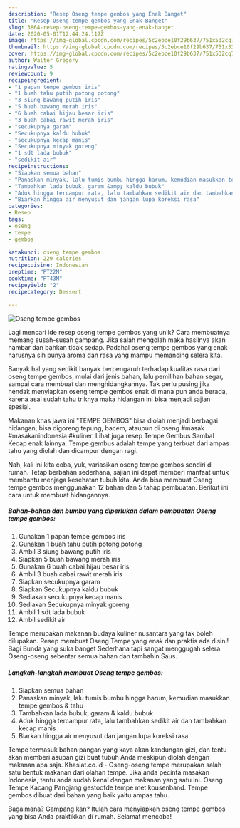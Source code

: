 ```yaml
---
description: "Resep Oseng tempe gembos yang Enak Banget"
title: "Resep Oseng tempe gembos yang Enak Banget"
slug: 3864-resep-oseng-tempe-gembos-yang-enak-banget
date: 2020-05-01T12:44:24.117Z
image: https://img-global.cpcdn.com/recipes/5c2ebce10f29b637/751x532cq70/oseng-tempe-gembos-foto-resep-utama.jpg
thumbnail: https://img-global.cpcdn.com/recipes/5c2ebce10f29b637/751x532cq70/oseng-tempe-gembos-foto-resep-utama.jpg
cover: https://img-global.cpcdn.com/recipes/5c2ebce10f29b637/751x532cq70/oseng-tempe-gembos-foto-resep-utama.jpg
author: Walter Gregory
ratingvalue: 5
reviewcount: 9
recipeingredient:
- "1 papan tempe gembos iris"
- "1 buah tahu putih potong potong"
- "3 siung bawang putih iris"
- "5 buah bawang merah iris"
- "6 buah cabai hijau besar iris"
- "3 buah cabai rawit merah iris"
- "secukupnya garam"
- "Secukupnya kaldu bubuk"
- "secukupnya kecap manis"
- "Secukupnya minyak goreng"
- "1 sdt lada bubuk"
- "sedikit air"
recipeinstructions:
- "Siapkan semua bahan"
- "Panaskan minyak, lalu tumis bumbu hingga harum, kemudian masukkan tempe gembos &amp; tahu"
- "Tambahkan lada bubuk, garam &amp; kaldu bubuk"
- "Aduk hingga tercampur rata, lalu tambahkan sedikit air dan tambahkan kecap manis"
- "Biarkan hingga air menyusut dan jangan lupa koreksi rasa"
categories:
- Resep
tags:
- oseng
- tempe
- gembos

katakunci: oseng tempe gembos 
nutrition: 229 calories
recipecuisine: Indonesian
preptime: "PT22M"
cooktime: "PT43M"
recipeyield: "2"
recipecategory: Dessert

---
```



![Oseng tempe gembos](https://img-global.cpcdn.com/recipes/5c2ebce10f29b637/751x532cq70/oseng-tempe-gembos-foto-resep-utama.jpg)

Lagi mencari ide resep oseng tempe gembos yang unik? Cara membuatnya memang susah-susah gampang. Jika salah mengolah maka hasilnya akan hambar dan bahkan tidak sedap. Padahal oseng tempe gembos yang enak harusnya sih punya aroma dan rasa yang mampu memancing selera kita.

Banyak hal yang sedikit banyak berpengaruh terhadap kualitas rasa dari oseng tempe gembos, mulai dari jenis bahan, lalu pemilihan bahan segar, sampai cara membuat dan menghidangkannya. Tak perlu pusing jika hendak menyiapkan oseng tempe gembos enak di mana pun anda berada, karena asal sudah tahu triknya maka hidangan ini bisa menjadi sajian spesial.

Makanan khas jawa ini &#34;TEMPE GEMBOS&#34; bisa diolah menjadi berbagai hidangan, bisa digoreng tepung, bacem, ataupun di oseng #masak #masakanindonesia #kuliner. Lihat juga resep Tempe Gembus Sambal Kecap enak lainnya. Tempe gembus adalah tempe yang terbuat dari ampas tahu yang diolah dan dicampur dengan ragi.


Nah, kali ini kita coba, yuk, variasikan oseng tempe gembos sendiri di rumah. Tetap berbahan sederhana, sajian ini dapat memberi manfaat untuk membantu menjaga kesehatan tubuh kita. Anda bisa membuat Oseng tempe gembos menggunakan 12 bahan dan 5 tahap pembuatan. Berikut ini cara untuk membuat hidangannya.

<!--inarticleads1-->

##### Bahan-bahan dan bumbu yang diperlukan dalam pembuatan Oseng tempe gembos:

1. Gunakan 1 papan tempe gembos iris
1. Gunakan 1 buah tahu putih potong potong
1. Ambil 3 siung bawang putih iris
1. Siapkan 5 buah bawang merah iris
1. Gunakan 6 buah cabai hijau besar iris
1. Ambil 3 buah cabai rawit merah iris
1. Siapkan secukupnya garam
1. Siapkan Secukupnya kaldu bubuk
1. Sediakan secukupnya kecap manis
1. Sediakan Secukupnya minyak goreng
1. Ambil 1 sdt lada bubuk
1. Ambil sedikit air


Tempe merupakan makanan budaya kuliner nusantara yang tak boleh dilupakan. Resep membuat Oseng Tempe yang enak dan praktis ada disini! Bagi Bunda yang suka banget Sederhana tapi sangat menggugah selera. Oseng-oseng sebentar semua bahan dan tambahin Saus. 

<!--inarticleads2-->

##### Langkah-langkah membuat Oseng tempe gembos:

1. Siapkan semua bahan
1. Panaskan minyak, lalu tumis bumbu hingga harum, kemudian masukkan tempe gembos &amp; tahu
1. Tambahkan lada bubuk, garam &amp; kaldu bubuk
1. Aduk hingga tercampur rata, lalu tambahkan sedikit air dan tambahkan kecap manis
1. Biarkan hingga air menyusut dan jangan lupa koreksi rasa


Tempe termasuk bahan pangan yang kaya akan kandungan gizi, dan tentu akan memberi asupan gizi buat tubuh Anda meskipun diolah dengan makanan apa saja. Khasiat.co.id - Oseng-oseng tempe merupakan salah satu bentuk makanan dari olahan tempe. Jika anda pecinta masakan Indonesia, tentu anda sudah kenal dengan makanan yang satu ini. Oseng Tempe Kacang Pangjang gestoofde tempe met kousenband. Tempe gembos dibuat dari bahan yang baik yaitu ampas tahu. 

Bagaimana? Gampang kan? Itulah cara menyiapkan oseng tempe gembos yang bisa Anda praktikkan di rumah. Selamat mencoba!
